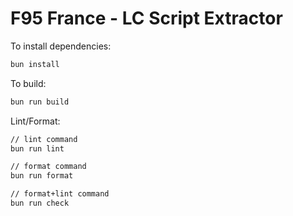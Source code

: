 # F95 France - LC Script Extractor 

To install dependencies:
```bash
bun install
```

To build:
```bash
bun run build
```

Lint/Format:
```bash
// lint command
bun run lint

// format command
bun run format

// format+lint command
bun run check
```
